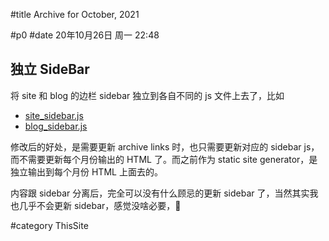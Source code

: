 #title Archive for October, 2021

#p0
#date 20年10月26日 周一 22:48

## 独立 SideBar

将 site 和 blog 的边栏 sidebar 独立到各自不同的 js 文件上去了，比如

- [site_sidebar.js](../js/site_sidebar.js)
- [blog_sidebar.js](../js/blog_sidebar.js)

修改后的好处，是需要更新 archive links 时，也只需要更新对应的 sidebar js，而不需要更新每个月份输出的 HTML 了。而之前作为 static site generator，是独立输出到每个月份 HTML 上面去的。

内容跟 sidebar 分离后，完全可以没有什么顾忌的更新 sidebar 了，当然其实我也几乎不会更新 sidebar，感觉没啥必要，🤗

#category ThisSite